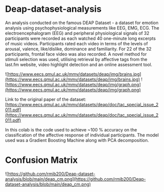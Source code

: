 # Deap-dataset-analysis
An analysis conducted on the famous DEAP Dataset - a dataset for emotion analysis using psychophysiological measurements like EEG, EMG, ECG. 
The electroencephalogram (EEG) and peripheral physiological signals of 32 participants were recorded as each watched 40 one-minute long excerpts of music videos. Participants rated each video in terms of the levels of arousal, valence, like/dislike, dominance and familiarity. For 22 of the 32 participants, frontal face video was also recorded. A novel method for stimuli selection was used, utilising retrieval by affective tags from the last.fm website, video highlight detection and an online assessment tool.

![https://www.eecs.qmul.ac.uk/mmv/datasets/deap/img/brains.jpg](https://www.eecs.qmul.ac.uk/mmv/datasets/deap/img/brains.jpg)
![https://www.eecs.qmul.ac.uk/mmv/datasets/deap/img/graph.png](https://www.eecs.qmul.ac.uk/mmv/datasets/deap/img/graph.png)

Link to the original paper of the dataset: [https://www.eecs.qmul.ac.uk/mmv/datasets/deap/doc/tac_special_issue_2011.pdf](https://www.eecs.qmul.ac.uk/mmv/datasets/deap/doc/tac_special_issue_2011.pdf)

In this colab is the code used to achieve ~100 % accuracy on the classification of the affective response of individual participants. The model used was a Gradient Boosting Machine along with PCA decomposition.
# Confusion Matrix

![https://github.com/rmib200/Deap-dataset-analysis/blob/main/deap_cm.png](https://github.com/rmib200/Deap-dataset-analysis/blob/main/deap_cm.png)
